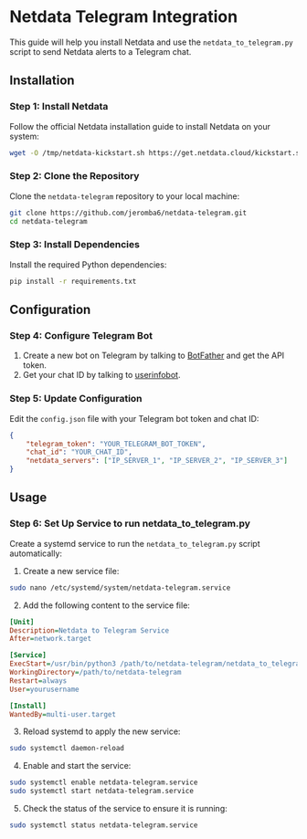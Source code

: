# Netdata Telegram Integration

This guide will help you install Netdata and use the `netdata_to_telegram.py` script to send Netdata alerts to a Telegram chat.

## Installation

### Step 1: Install Netdata

Follow the official Netdata installation guide to install Netdata on your system:

```bash
wget -O /tmp/netdata-kickstart.sh https://get.netdata.cloud/kickstart.sh && sh /tmp/netdata-kickstart.sh
```

### Step 2: Clone the Repository

Clone the `netdata-telegram` repository to your local machine:

```bash
git clone https://github.com/jeromba6/netdata-telegram.git
cd netdata-telegram
```

### Step 3: Install Dependencies

Install the required Python dependencies:

```bash
pip install -r requirements.txt
```

## Configuration

### Step 4: Configure Telegram Bot

1. Create a new bot on Telegram by talking to [BotFather](https://t.me/botfather) and get the API token.
2. Get your chat ID by talking to [userinfobot](https://t.me/userinfobot).

### Step 5: Update Configuration

Edit the `config.json` file with your Telegram bot token and chat ID:

```json
{
    "telegram_token": "YOUR_TELEGRAM_BOT_TOKEN",
    "chat_id": "YOUR_CHAT_ID",
    "netdata_servers": ["IP_SERVER_1", "IP_SERVER_2", "IP_SERVER_3"]
}
```

## Usage

### Step 6: Set Up Service to run netdata_to_telegram.py

Create a systemd service to run the `netdata_to_telegram.py` script automatically:

1. Create a new service file:

```bash
sudo nano /etc/systemd/system/netdata-telegram.service
```

2. Add the following content to the service file:

```ini
[Unit]
Description=Netdata to Telegram Service
After=network.target

[Service]
ExecStart=/usr/bin/python3 /path/to/netdata-telegram/netdata_to_telegram.py
WorkingDirectory=/path/to/netdata-telegram
Restart=always
User=yourusername

[Install]
WantedBy=multi-user.target
```

3. Reload systemd to apply the new service:

```bash
sudo systemctl daemon-reload
```

4. Enable and start the service:

```bash
sudo systemctl enable netdata-telegram.service
sudo systemctl start netdata-telegram.service
```

5. Check the status of the service to ensure it is running:

```bash
sudo systemctl status netdata-telegram.service
```
